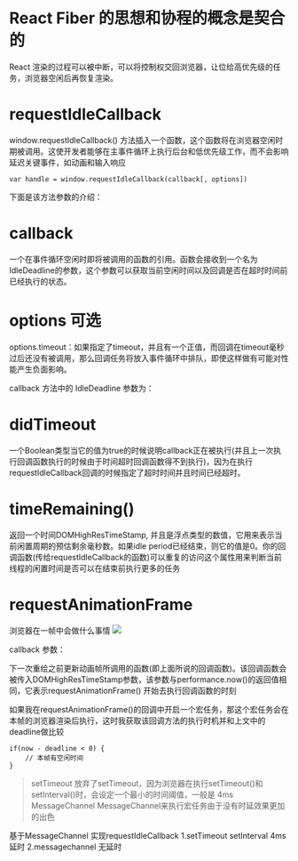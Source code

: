 # React Fiber 的思想和协程的概念是契合的
React 渲染的过程可以被中断，可以将控制权交回浏览器，让位给高优先级的任务，浏览器空闲后再恢复渲染。

# requestIdleCallback

window.requestIdleCallback() 方法插入一个函数，这个函数将在浏览器空闲时期被调用。这使开发者能够在主事件循环上执行后台和低优先级工作，而不会影响延迟关键事件，如动画和输入响应

```
var handle = window.requestIdleCallback(callback[, options])
```
下面是该方法参数的介绍：

# callback


一个在事件循环空闲时即将被调用的函数的引用。函数会接收到一个名为IdleDeadline的参数，这个参数可以获取当前空闲时间以及回调是否在超时时间前已经执行的状态。


# options 可选

options.timeout：如果指定了timeout，并且有一个正值，而回调在timeout毫秒过后还没有被调用，那么回调任务将放入事件循环中排队，即使这样做有可能对性能产生负面影响。

callback 方法中的 IdleDeadline 参数为：

# didTimeout


一个Boolean类型当它的值为true的时候说明callback正在被执行(并且上一次执行回调函数执行的时候由于时间超时回调函数得不到执行)，因为在执行requestIdleCallback回调的时候指定了超时时间并且时间已经超时。


 # timeRemaining()


返回一个时间DOMHighResTimeStamp, 并且是浮点类型的数值，它用来表示当前闲置周期的预估剩余毫秒数。如果idle period已经结束，则它的值是0。你的回调函数(传给requestIdleCallback的函数)可以重复的访问这个属性用来判断当前线程的闲置时间是否可以在结束前执行更多的任务


# requestAnimationFrame

浏览器在一帧中会做什么事情
<img src="https://p9-juejin.byteimg.com/tos-cn-i-k3u1fbpfcp/0bfb8c90bfc24e5b9d3a602aa3501f33~tplv-k3u1fbpfcp-zoom-in-crop-mark:1304:0:0:0.awebp?"/>

callback 参数：

下一次重绘之前更新动画帧所调用的函数(即上面所说的回调函数)。该回调函数会被传入DOMHighResTimeStamp参数，该参数与performance.now()的返回值相同，它表示requestAnimationFrame() 开始去执行回调函数的时刻

如果我在requestAnimationFrame()的回调中开启一个宏任务，那这个宏任务会在本帧的浏览器渲染后执行，这时我获取该回调方法的执行时机并和上文中的deadline做比较

```
if(now - deadline < 0) {
    // 本帧有空闲时间
}
```

> setTimeout
放弃了setTimeout，因为浏览器在执行setTimeout()和setInterval()时，会设定一个最小的时间阈值，一般是 4ms
> MessageChannel
MessageChannel来执行宏任务由于没有时延效果更加的出色

基于MessageChannel 实现requestIdleCallback
1.setTimeout setInterval 4ms延时
2.messagechannel 无延时
